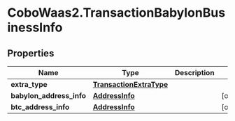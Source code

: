 # CoboWaas2.TransactionBabylonBusinessInfo

## Properties

Name | Type | Description | Notes
------------ | ------------- | ------------- | -------------
**extra_type** | [**TransactionExtraType**](TransactionExtraType.md) |  | 
**babylon_address_info** | [**AddressInfo**](AddressInfo.md) |  | [optional] 
**btc_address_info** | [**AddressInfo**](AddressInfo.md) |  | [optional] 


